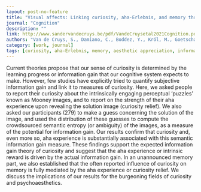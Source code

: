 ```yaml
---
layout: post-no-feature
title: "Visual affects: Linking curiosity, aha-Erlebnis, and memory through information gain"
journal: "Cognition"
description: ""
link: http://www.sandervandecruys.be/pdf/VandeCruysetal2021Cognition.pdf
authors: "Van de Cruys, S., Damiano, C., Boddez, Y., Król, M., Goetschalckx, L., & Wagemans,J."
category: [work, journal]
tags: [curiosity, aha-Erlebnis, memory, aesthetic appreciation, information gain, uncertainty, intrinsic motivation, Mooney images, semantic ambiguity, predictive processing]
---
```

Current theories propose that our sense of curiosity is determined by the learning progress or information gain that our cognitive system expects to make. However, few studies have explicitly tried to quantify subjective information gain and link it to measures of curiosity. Here, we asked people to report their curiosity about the intrinsically engaging perceptual ‘puzzles’ known as Mooney images, and to report on the strength of their aha experience upon revealing the solution image (curiosity relief). We also asked our participants (279) to make a guess concerning the solution of the image, and used the distribution of these guesses to compute the crowdsourced semantic entropy (or ambiguity) of the images, as a measure of the potential for information gain. Our results confirm that curiosity and, even more so, aha experience is substantially associated with this semantic information gain measure. These findings support the expected information gain theory of curiosity and suggest that the aha experience or intrinsic reward is driven by the actual information gain. In an unannounced memory part, we also established that the often reported influence of curiosity on memory is fully mediated by the aha experience or curiosity relief. We discuss the implications of our results for the burgeoning fields of curiosity and psychoaesthetics.